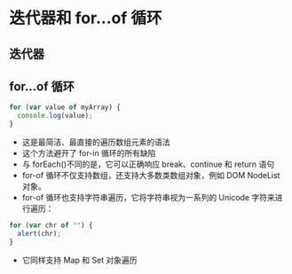 # 迭代器和 for...of 循环

## 迭代器

## for...of 循环

```js
for (var value of myArray) {
  console.log(value);
}
```

- 这是最简洁、最直接的遍历数组元素的语法
- 这个方法避开了 for-in 循环的所有缺陷
- 与 forEach()不同的是，它可以正确响应 break、continue 和 return 语句
- for-of 循环不仅支持数组，还支持大多数类数组对象，例如 DOM NodeList 对象。
- for-of 循环也支持字符串遍历，它将字符串视为一系列的 Unicode 字符来进行遍历：

```js
for (var chr of "") {
  alert(chr);
}
```

- 它同样支持 Map 和 Set 对象遍历
